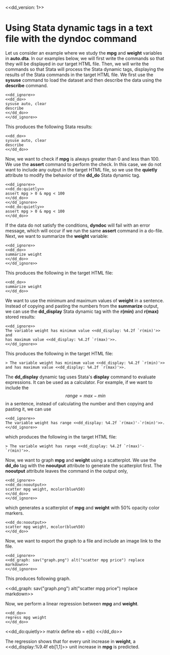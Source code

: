 <<dd_version: 1>>

<link rel="stylesheet" type="text/css" href="http://www.stata-press.com/data/r15/markdown/stmarkdown.css">
<script type="text/x-mathjax-config">
  MathJax.Hub.Config({tex2jax: {inlineMath: [['$','$'], ['\\(','\\)']]}});
</script>
<script type="text/javascript" async
  src="https://cdn.mathjax.org/mathjax/latest/MathJax.js?config=TeX-AMS_CHTML">
</script>
</head>

Using Stata dynamic tags in a text file with the dyndoc command
===============================================================
Let us consider an example where we study the **mpg** and **weight** variables
in **auto.dta**. In our examples below, we will first write the commands so
that they will be displayed in our target HTML file. Then, we will write the
commands so that Stata will process the Stata dynamic tags, displaying the
results of the Stata commands in the target HTML file.
We first use the **sysuse** command to load the dataset and then describe
the data using the **describe** command.

~~~~
<<dd_ignore>>
<<dd_do>>
sysuse auto, clear
describe
<</dd_do>>
<</dd_ignore>>
~~~~

This produces the following Stata results:

~~~~
<<dd_do>>
sysuse auto, clear
describe
<</dd_do>>
~~~~

Now, we want to check if **mpg** is always greater than 0 and less than 100.
We use the **assert** command to perform the check. In this case, we do not
want to include any output in the target HTML file, so we use the **quietly**
attribute to modify the behavior of the **dd_do** Stata dynamic tag.

~~~~
<<dd_ignore>>
<<dd_do:quietly>>
assert mpg > 0 & mpg < 100
<</dd_do>>
<</dd_ignore>>
<<dd_do:quietly>>
assert mpg > 0 & mpg < 100
<</dd_do>>
~~~~

If the data do not satisfy the conditions, **dyndoc** will fail with an error
message, which will occur if we run the same **assert** command in a do-file.
Next, we want to summarize the **weight** variable:

~~~~
<<dd_ignore>>
<<dd_do>>
summarize weight
<</dd_do>>
<</dd_ignore>>
~~~~

This produces the following in the target HTML file:

~~~~
<<dd_do>>
summarize weight
<</dd_do>>
~~~~

We want to use the minimum and maximum values of **weight** in a sentence.
Instead of copying and pasting the numbers from the **summarize** output, we can
use the **dd_display** Stata dynamic tag with the **r(min)** and **r(max)**
stored results:

~~~~
<<dd_ignore>>
The variable weight has minimum value <<dd_display: %4.2f `r(min)'>> and
has maximum value <<dd_display: %4.2f `r(max)'>>.
<</dd_ignore>>
~~~~

This produces the following in the target HTML file:

~~~~
> The variable weight has minimum value <<dd_display: %4.2f `r(min)'>>
and has maximum value <<dd_display: %4.2f `r(max)'>>.
~~~~

The **dd_display** dynamic tag uses Stata's **display** command to evaluate
expressions. It can be used as a calculator. For example, if we want to
include the $$range = max - min$$ in a sentence, instead of calculating the
number and then copying and pasting it, we can use

~~~~
<<dd_ignore>>
The variable weight has range <<dd_display: %4.2f `r(max)'-`r(min)'>>.
<</dd_ignore>>
~~~~

which produces the following in the target HTML file:

~~~~
> The variable weight has range <<dd_display: %4.2f `r(max)'-`r(min)'>>.
~~~~

Now, we want to graph **mpg** and **weight** using a scatterplot. We use the
**dd_do** tag with the **nooutput** attribute to generate the scatterplot
first. The **nooutput** attribute leaves the command in the output only,

~~~~
<<dd_ignore>>
<<dd_do:nooutput>>
scatter mpg weight, mcolor(blue%50)
<</dd_do>>
<</dd_ignore>>
~~~~

which generates a scatterplot of **mpg** and **weight** with 50% opacity
color markers.

~~~~
<<dd_do:nooutput>>
scatter mpg weight, mcolor(blue%50)
<</dd_do>>
~~~~

Now, we want to export the graph to a file and include an image link to the
file.

~~~~
<<dd_ignore>>
<<dd_graph: sav("graph.png") alt("scatter mpg price") replace markdown>>
<</dd_ignore>>
~~~~

This produces following graph.

<<dd_graph: sav("graph.png") alt("scatter mpg price") replace markdown>>

Now, we perform a linear regression between **mpg** and **weight**.

~~~~
<<dd_do>>
regress mpg weight
<</dd_do>>
~~~~

<<dd_do:quietly>>
matrix define eb = e(b)
<</dd_do>>

The regression shows that for every unit increase in **weight**, a <<dd_display:%9.4f eb[1,1]>> 
unit increase in **mpg** is predicted.
